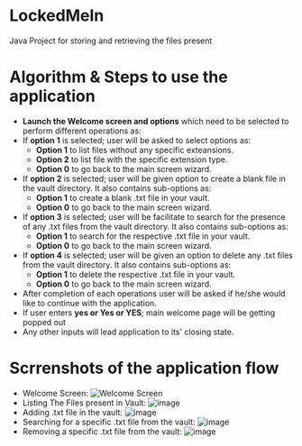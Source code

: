 # LockedMeIn
Java Project for storing and retrieving the files present 

# Algorithm & Steps to use the application
  * **Launch the Welcome screen and options** which need to be selected to perform different operations as:
  * If **option 1** is selected; user will be asked to select options as:
    * **Option 1** to list files without any specific exteansions.
    * **Option 2** to list file with the specific extension type.
    * **Option 0** to go back to the main screen wizard.
  * If **option 2** is selected; user will be given option to create a blank file in the vault directory. It also contains sub-options as:
    * **Option 1** to create a blank .txt file in your vault.
    * **Option 0** to go back to the main screen wizard.
  * If **option 3** is selected; user will be facilitate to search for the presence of any .txt files from the vault directory. It also contains sub-options as:
    * **Option 1** to search for the respective .txt file in your vault.
    * **Option 0** to go back to the main screen wizard.
  * If **option 4** is selected; user will be given an option to delete any .txt files from the vault directory. It also contains sub-options as:
    * **Option 1** to delete the respective .txt file in your vault.
    * **Option 0** to go back to the main screen wizard.
  * After completion of each operations user will be asked if he/she would like to continue with the application.
  * If user enters **yes or Yes or YES**; main welcome page will be getting popped out
  * Any other inputs will lead application to its' closing state.
  # Scrrenshots of the application flow
  * Welcome Screen:
  ![Welcome Screen](https://user-images.githubusercontent.com/52070898/109428115-90625080-7a1b-11eb-95c8-ffc576626334.png)
  * Listing The Files present in Vault:
  ![image](https://user-images.githubusercontent.com/52070898/109428214-18485a80-7a1c-11eb-829f-650f59b80402.png)
  * Adding .txt file in the vault:
  ![image](https://user-images.githubusercontent.com/52070898/109428351-d1a73000-7a1c-11eb-95ba-280e2f5a3491.png)
  * Searching for a specific .txt file from the vault:
  ![image](https://user-images.githubusercontent.com/52070898/109428382-f6030c80-7a1c-11eb-8ab9-f8d481eceac3.png)
  * Removing a specific .txt file from the vault:
  ![image](https://user-images.githubusercontent.com/52070898/109428423-1a5ee900-7a1d-11eb-8915-dfb0d2005a4b.png)
